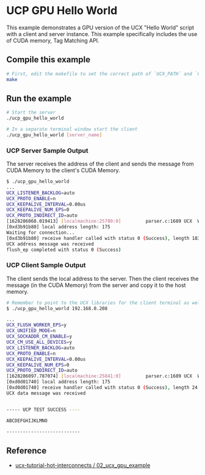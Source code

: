 # UCP GPU Hello World

This example demonstrates a GPU version of the UCX "Hello World" script with a client and server instance. This example specifically includes the use of CUDA memory, Tag Matching API.

## Compile this example
```bash
# First, edit the makefile to set the correct path of `UCX_PATH` and `CUDA_PATH`
make
```

## Run the example
```bash
# Start the server
./ucp_gpu_hello_world

# In a separate terminal window start the client 
./ucp_gpu_hello_world [server_name]
```

### UCP Server Sample Output

The server receives the address of the client and sends the message from CUDA Memory to the client's CUDA Memory.

```bash
$ ./ucp_gpu_hello_world 
...
UCX_LISTENER_BACKLOG=auto
UCX_PROTO_ENABLE=n
UCX_KEEPALIVE_INTERVAL=0.00us
UCX_KEEPALIVE_NUM_EPS=0
UCX_PROTO_INDIRECT_ID=auto
[1628286068.019413] [localmachine:25780:0]         parser.c:1689 UCX  WARN  unused env variable: UCX_ROOT (set UCX_WARN_UNUSED_ENV_VARS=n to suppress this warning)
[0xd3b91b80] local address length: 175
Waiting for connection...
[0xd3b91b80] receive handler called with status 0 (Success), length 183
UCX address message was received
flush_ep completed with status 0 (Success)
```

### UCP Client Sample Output

The client sends the local address to the server. Then the client receives the message (in the CUDA Memory) from the server and copy it to the host memory.

```bash
# Remember to point to the UCX libraries for the client terminal as well!
$ ./ucp_gpu_hello_world 192.168.0.208

...
UCX_FLUSH_WORKER_EPS=y
UCX_UNIFIED_MODE=n
UCX_SOCKADDR_CM_ENABLE=y
UCX_CM_USE_ALL_DEVICES=y
UCX_LISTENER_BACKLOG=auto
UCX_PROTO_ENABLE=n
UCX_KEEPALIVE_INTERVAL=0.00us
UCX_KEEPALIVE_NUM_EPS=0
UCX_PROTO_INDIRECT_ID=auto
[1628286097.787074] [localmachine:25841:0]         parser.c:1689 UCX  WARN  unused env variable: UCX_ROOT (set UCX_WARN_UNUSED_ENV_VARS=n to suppress this warning)
[0xd0d01740] local address length: 175
[0xd0d01740] receive handler called with status 0 (Success), length 24
UCX data message was received


----- UCP TEST SUCCESS ----

ABCDEFGHIJKLMNO

---------------------------
```

## Reference

- [ucx-tutorial-hot-interconnects / 02_ucx_gpu_example](https://github.com/gt-crnch-rg/ucx-tutorial-hot-interconnects/tree/main/examples/02_ucx_gpu_example)

